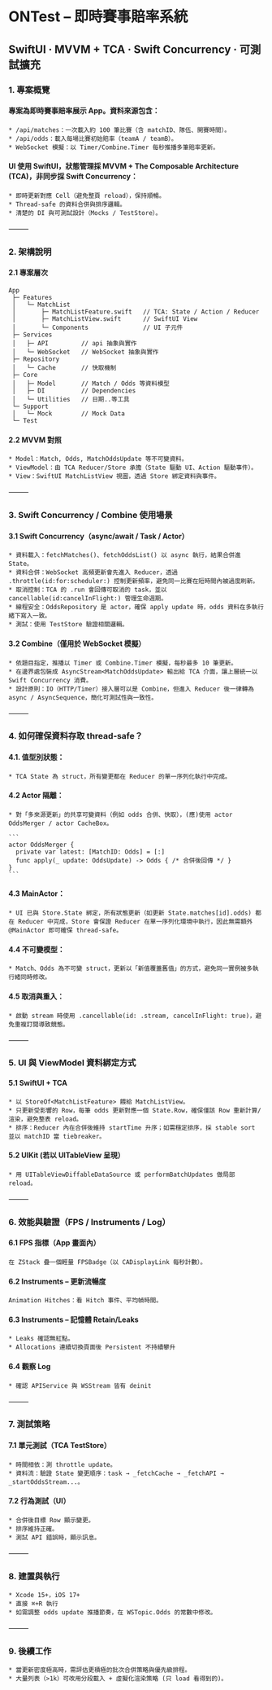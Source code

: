 # ONTest – 即時賽事賠率系統


## SwiftUI · MVVM + TCA · Swift Concurrency · 可測試擴充


### 1. 專案概覽

#### 專案為即時賽事賠率展示 App。資料來源包含：
    * /api/matches：一次載入約 100 筆比賽（含 matchID、隊伍、開賽時間）。
    * /api/odds：載入每場比賽初始賠率（teamA / teamB）。
    * WebSocket 模擬：以 Timer/Combine.Timer 每秒推播多筆賠率更新。

#### UI 使用 **SwiftUI**，狀態管理採 **MVVM + The Composable Architecture (TCA)**，非同步採 **Swift Concurrency**：
    * 即時更新對應 Cell（避免整頁 reload），保持順暢。
    * Thread-safe 的資料合併與排序邏輯。
    * 清楚的 DI 與可測試設計（Mocks / TestStore）。

⸻

### 2. 架構說明

#### 2.1 專案層次

    App
     ├─ Features
     │   └─ MatchList
     │       ├─ MatchListFeature.swift   // TCA: State / Action / Reducer
     │       ├─ MatchListView.swift      // SwiftUI View
     │       └─ Components               // UI 子元件
     ├─ Services
     │   ├─ API         // api 抽象與實作
     │   └─ WebSocket   // WebSocket 抽象與實作
     ├─ Repository
     │   └─ Cache       // 快取機制
     ├─ Core
     │   ├─ Model       // Match / Odds 等資料模型
     │   ├─ DI          // Dependencies
     │   └─ Utilities   // 日期..等工具
     └─ Support
     │   └─ Mock        // Mock Data
     └─ Test

#### 2.2 MVVM 對照

    * Model：Match, Odds, MatchOddsUpdate 等不可變資料。
    * ViewModel：由 TCA Reducer/Store 承擔（State 驅動 UI、Action 驅動事件）。
    * View：SwiftUI MatchListView 視圖，透過 Store 綁定資料與事件。

⸻

### 3. Swift Concurrency / Combine 使用場景

#### 3.1 Swift Concurrency（async/await / Task / Actor）
    * 資料載入：fetchMatches()、fetchOddsList() 以 async 執行，結果合併進 State。
    * 資料合併：WebSocket 高頻更新會先進入 Reducer，透過 .throttle(id:for:scheduler:) 控制更新頻率，避免同一比賽在短時間內被過度刷新。
    * 取消控制：TCA 的 .run 會回傳可取消的 task，並以 cancellable(id:cancelInFlight:) 管理生命週期。
    * 線程安全：OddsRepository 是 actor，確保 apply update 時，odds 資料在多執行緒下寫入一致。
    * 測試：使用 TestStore 驗證相關邏輯。

#### 3.2 Combine（僅用於 WebSocket 模擬）
    * 依題目指定，推播以 Timer 或 Combine.Timer 模擬，每秒最多 10 筆更新。
    * 在邊界處包裝成 AsyncStream<MatchOddsUpdate> 輸出給 TCA 介面，讓上層統一以 Swift Concurrency 消費。
    * 設計原則：IO（HTTP/Timer）接入層可以是 Combine，但進入 Reducer 後一律轉為 async / AsyncSequence，簡化可測試性與一致性。

⸻

### 4. 如何確保資料存取 thread‑safe？

#### 4.1. 值型別狀態：
    * TCA State 為 struct，所有變更都在 Reducer 的單一序列化執行中完成。

#### 4.2 Actor 隔離：
    * 對「多來源更新」的共享可變資料（例如 odds 合併、快取），(應)使用 actor OddsMerger / actor CacheBox。

    ```
    actor OddsMerger {
      private var latest: [MatchID: Odds] = [:]
      func apply(_ update: OddsUpdate) -> Odds { /* 合併後回傳 */ }
    }
    ```
#### 4.3 MainActor：
    * UI 已與 Store.State 綁定，所有狀態更新（如更新 State.matches[id].odds) 都在 Reducer 中完成，Store 會保證 Reducer 在單一序列化環境中執行，因此無需額外 @MainActor 即可確保 thread-safe。
    
#### 4.4 不可變模型：
    * Match、Odds 為不可變 struct，更新以「新值覆蓋舊值」的方式，避免同一實例被多執行緒同時修改。
    
#### 4.5 取消與重入：
    * 啟動 stream 時使用 .cancellable(id: .stream, cancelInFlight: true)，避免重複訂閱導致競態。

⸻

### 5. UI 與 ViewModel 資料綁定方式

#### 5.1 SwiftUI + TCA
    * 以 StoreOf<MatchListFeature> 餵給 MatchListView。
    * 只更新受影響的 Row，每筆 odds 更新對應一個 State.Row，確保僅該 Row 重新計算/渲染，避免整表 reload。
    * 排序：Reducer 內在合併後維持 startTime 升序；如需穩定排序，採 stable sort 並以 matchID 當 tiebreaker。

#### 5.2 UIKit (若以 UITableView 呈現）
    * 用 UITableViewDiffableDataSource 或 performBatchUpdates 做局部 reload。

⸻

### 6. 效能與驗證（FPS / Instruments / Log）

#### 6.1 FPS 指標（App 畫面內）
    在 ZStack 疊一個輕量 FPSBadge（以 CADisplayLink 每秒計數）。

#### 6.2 Instruments – 更新流暢度
    Animation Hitches：看 Hitch 事件、平均幀時間。

#### 6.3 Instruments – 記憶體 Retain/Leaks
    * Leaks 確認無紅點。
    * Allocations 連續切換頁面後 Persistent 不持續攀升

#### 6.4 觀察 Log
    * 確認 APIService 與 WSStream 皆有 deinit

⸻

### 7. 測試策略

#### 7.1 單元測試（TCA TestStore）
    * 時間相依：測 throttle update。
    * 資料流：驗證 State 變更順序：task → _fetchCache → _fetchAPI → _startOddsStream...。

#### 7.2 行為測試（UI）
    * 合併後目標 Row 顯示變更。
    * 排序維持正確。
    * 測試 API 錯誤時，顯示訊息。

⸻

### 8. 建置與執行

    * Xcode 15+，iOS 17+
    * 直接 ⌘+R 執行
    * 如需調整 odds update 推播節奏，在 WSTopic.Odds 的常數中修改。

⸻

### 9. 後續工作

    * 當更新密度極高時，需評估更積極的批次合併策略與優先級排程。
    * 大量列表（>1k）可改用分段載入 + 虛擬化渲染策略 (只 load 看得到的)。
